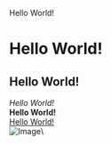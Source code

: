Hello World!
# Hello World!
## Hello World!
*Hello World!*\
**Hello World!**\
[Hello World!](https://en.wikipedia.org/wiki/%22Hello,_World!%22_program)\
![Image](https://hosting.photobucket.com/images/cc133/sonicricky/IMG_0330.PNG)\
